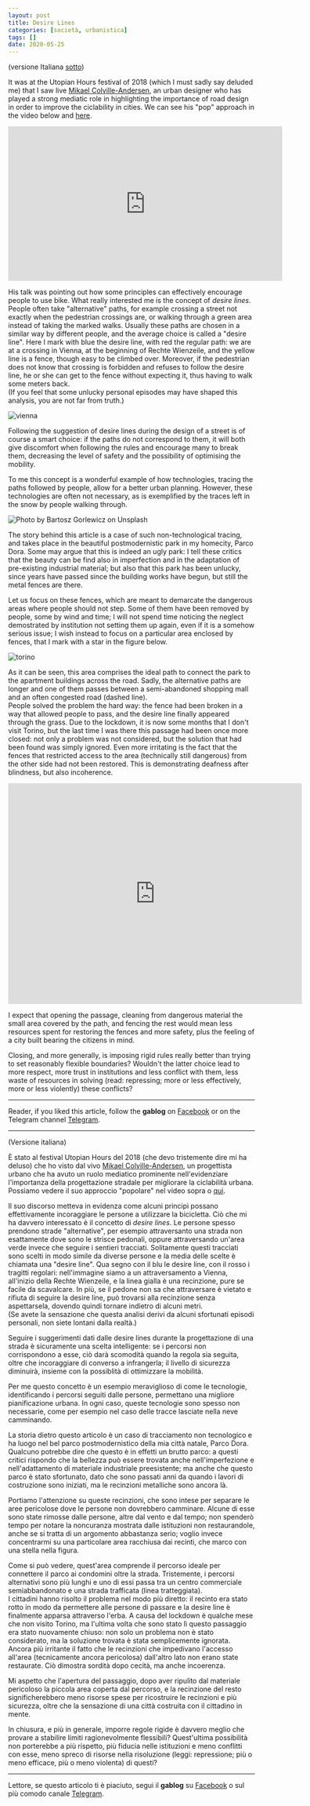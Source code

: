 ```yaml
---
layout: post
title: Desire Lines
categories: [società, urbanistica]
tags: []
date: 2020-05-25
---
```

(versione Italiana <a href="#sotto">sotto</a>)

It was at the Utopian Hours festival of 2018 (which I must sadly say deluded me) that I saw live [Mikael Colville-Andersen](http://www.copenhagenize.com/), an urban designer who has played a strong mediatic role in highlighting the importance of road design in order to improve the ciclability in cities. We can see his "pop" approach in the video below and [here](https://youtu.be/0ohY-_dvhn4).

<iframe width="560" height="315" src="https://www.youtube-nocookie.com/embed/d1UbEQ9uIJw" frameborder="0" allow="accelerometer; autoplay; encrypted-media; gyroscope; picture-in-picture" allowfullscreen></iframe>

His talk was pointing out how some principles can effectively encourage people to use bike. What really interested me is the concept of *desire lines*. People often take "alternative" paths, for example crossing a street not exactly when the pedestrian crossings are, or walking through a green area instead of taking the marked walks. Usually these paths are chosen in a similar way by different people, and the average choice is called a "desire line". Here I mark with blue the desire line, with red the regular path: we are at a crossing in Vienna, at the beginning of Rechte Wienzeile, and the yellow line is a fence, though easy to be climbed over. Moreover, if the pedestrian does not know that crossing is forbidden and refuses to follow the desire line, he or she can get to the fence without expecting it, thus having to walk some meters back. <br>
(If you feel that some unlucky personal episodes may have shaped this analysis, you are not far from truth.)

![vienna](img/wien_case.png)

Following the suggestion of desire lines during the design of a street is of course a smart choice: if the paths do not correspond to them, it will both give discomfort when following the rules and encourage many to break them, decreasing the level of safety and the possibility of optimising the mobility.

To me this concept is a wonderful example of how technologies, tracing the paths followed by people, allow for a better urban planning. However, these technologies are often not necessary, as is exemplified by the traces left in the snow by people walking through.

![Photo by Bartosz Gorlewicz on Unsplash](img/bartosz-gorlewicz-16AiTEtrWy0-unsplash.jpg)

The story behind this article is a case of such non-technological tracing, and takes place in the beautiful postmodernistic park in my homecity, Parco Dora. Some may argue that this is indeed an ugly park: I tell these critics that the beauty can be find also in imperfection and in the adaptation of pre-existing industrial material; but also that this park has been unlucky, since years have passed since the building works have begun, but still the metal fences are there. 

Let us focus on these fences, which are meant to demarcate the dangerous areas where people should not step. Some of them have been removed by people, some by wind and time; I will not spend time noticing the neglect demostrated by institution not setting them up again, even if it is a somehow serious issue; I wish instead to focus on a particular area enclosed by fences, that I mark with a star in the figure below.

![torino](img/torino_case.png)

As it can be seen, this area comprises the ideal path to connect the park to the apartment buildings across the road. Sadly, the alternative paths are longer and one of them passes between a semi-abandoned shopping mall and an often congested road (dashed line).<br>
People solved the problem the hard way: the fence had been broken in a way that allowed people to pass, and the desire line finally appeared through the grass. Due to the lockdown, it is now some months that I don't visit Torino, but the last time I was there this passage had been once more closed: not only a problem was not considered, but the solution that had been found was simply ignored. Even more irritating is the fact that the fences that restricted access to the area (technically still dangerous) from the other side had not been restored. 
This is demonstrating deafness after blindness, but also incoherence.

<iframe src="https://www.google.com/maps/embed?pb=!4v1590402669055!6m8!1m7!1slBMIYUNdQTlo5qWRHnQg9w!2m2!1d45.08775001683109!2d7.675814542419598!3f246.41974333085014!4f-3.173422563597157!5f1.6669251882927152" width="600" height="450" frameborder="0" style="border:0;" allowfullscreen="" aria-hidden="false" tabindex="0"></iframe>

I expect that opening the passage, cleaning from dangerous material the small area covered by the path, and fencing the rest would mean less resources spent for restoring the fences and more safety, plus the feeling of a city built bearing the citizens in mind.



Closing, and more generally, is imposing rigid rules really better than trying to set reasonably flexible boundaries? Wouldn't the latter choice lead to more respect, more trust in institutions and less conflict with them, less waste of resources in solving (read: repressing; more or less effectively, more or less violently) these conflicts?


---------

Reader, if you liked this article, follow the <b>gablog</b> on <a href="https://www.facebook.com/gablablog/">Facebook</a> or on the Telegram channel <a href="https://t.me/gab_log">Telegram</a>.

------------
<p id='sotto'>(Versione italiana)</p>

È stato al festival Utopian Hours del 2018 (che devo tristemente dire mi ha deluso) che ho visto dal vivo [Mikael Colville-Andersen](https://en.wikipedia.org/wiki/Mikael_Colville-Andersen), un progettista urbano che ha avuto un ruolo mediatico prominente nell'evidenziare l'importanza della progettazione stradale per migliorare la ciclabilità urbana. Possiamo vedere il suo approccio "popolare" nel video sopra o [qui](https://youtu.be/0ohY-_dvhn4).<br>

Il suo discorso metteva in evidenza come alcuni principi possano effettivamente incoraggiare le persone a utilizzare la bicicletta. Ciò che mi ha davvero interessato è il concetto di *desire lines*. Le persone spesso prendono strade "alternative", per esempio attraversanto una strada non esattamente dove sono le strisce pedonali, oppure attraversando un'area verde invece che seguire i sentieri tracciati. Solitamente questi tracciati sono scelti in modo simile da diverse persone e la media delle scelte è chiamata una "desire line". Qua segno con il blu le desire line, con il rosso i tragitti regolari: nell'immagine siamo a un attraversamento a Vienna, all'inizio della Rechte Wienzeile, e la linea gialla è una recinzione, pure se facile da scavalcare. In più, se il pedone non sa che attraversare è vietato e rifiuta di seguire la desire line, può trovarsi alla recinzione senza aspettarsela, dovendo quindi tornare indietro di alcuni metri. <br>
(Se avete la sensazione che questa analisi derivi da alcuni sfortunati episodi personali, non siete lontani dalla realtà.)

Seguire i suggerimenti dati dalle desire lines durante la progettazione di una strada è sicuramente una scelta intelligente: se i percorsi non corrispondono a esse, ciò darà scomodità quando la regola sia seguita, oltre che incoraggiare di converso a infrangerla; il livello di sicurezza diminuirà, insieme con la possiblità di ottimizzare la mobilità.

Per me questo concetto è un esempio meraviglioso di come le tecnologie, identificando i percorsi seguiti dalle persone, permettano una migliore pianificazione urbana. In ogni caso, queste tecnologie sono spesso non necessarie, come per esempio nel caso delle tracce lasciate nella neve camminando.

La storia dietro questo articolo è un caso di tracciamento non tecnologico e ha luogo nel bel parco postmodernistico della mia città natale, Parco Dora. Qualcuno potrebbe dire che questo è in effetti un brutto parco: a questi critici rispondo che la bellezza può essere trovata anche nell'imperfezione e nell'adattamento di materiale industriale preesistente; ma anche che questo parco è stato sfortunato, dato che sono passati anni da quando i lavori di costruzione sono iniziati, ma le recinzioni metalliche sono ancora là.

Portiamo l'attenzione su queste recinzioni, che sono intese per separare le aree pericolose dove le persone non dovrebbero camminare. Alcune di esse sono state rimosse dalle persone, altre dal vento e dal tempo; non spenderò tempo per notare la noncuranza mostrata dalle istituzioni non restaurandole, anche se si tratta di un argomento abbastanza serio; voglio invece concentrarmi su una particolare area racchiusa dai recinti, che marco con una stella nella figura.

Come si può vedere, quest'area comprende il percorso ideale per connettere il parco ai condomini oltre la strada. Tristemente, i percorsi alternativi sono più lunghi e uno di essi passa tra un centro commerciale semiabbandonato e una strada trafficata (linea tratteggiata). <br>
I cittadini hanno risolto il problema nel modo più diretto: il recinto era stato rotto in modo da permettere alle persone di passare e la desire line è finalmente apparsa attraverso l'erba. A causa del lockdown è qualche mese che non visito Torino, ma l'ultima volta che sono stato lì questo passaggio era stato nuovamente chiuso: non solo un problema non è stato considerato, ma la soluzione trovata è stata semplicemente ignorata. Ancora più irritante il fatto che le recinzioni che impedivano l'accesso all'area (tecnicamente ancora pericolosa) dall'altro lato non erano state restaurate. Ciò dimostra sordità dopo cecità, ma anche incoerenza.

Mi aspetto che l'apertura del passaggio, dopo aver ripulito dal materiale pericoloso la piccola area coperta dal percorso, e la recinzione del resto significherebbero meno risorse spese per ricostruire le recinzioni e più sicurezza, oltre che la sensazione di una città costruita con il cittadino in mente.

In chiusura, e più in generale, imporre regole rigide è davvero meglio che provare a stabilire limiti ragionevolmente flessibili? Quest'ultima possibilità non porterebbe a più rispetto, più fiducia nelle istituzioni e meno conflitti con esse, meno spreco di risorse nella risoluzione (leggi: repressione; più o meno efficace, più o meno violenta) di questi?

----
Lettore, se questo articolo ti è piaciuto, segui il <b>gablog</b> su <a href="https://www.facebook.com/gablablog/">Facebook</a> o sul più comodo canale <a href="https://t.me/gab_log">Telegram</a>.




